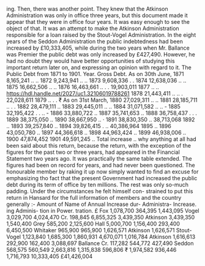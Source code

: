 ing. Then, there was another point. They knew that the Atkinson Administration was only in office three years, but this document made it appear that they were in office four years. It was easy enough to see the object of that. It was an attempt to make the Atkinson Administration responsible for a loan raised by the Stout-Vogel Administration. In the eight years of the Seddon Administration the public indebtedness had been increased by £10,333,405, while during the two years when Mr. Ballance was Premier the public debt was only increased by £427,490. However, he had no doubt they would have better opportunities of studying this important return later on, and expressing an opinion with regard to it. The Public Debt from 1871 to 1901. Year. Gross Debt. As on 30th June, 1871 8,165,241 .. .. 1872 9,243,941 .. .. 1873 9,608,336 . . 1874 12,638,036 .. .. 1875 16,662,506 .. .. 1876 16,463,661 .. . . 19,903,011 1877 .. .. https://hdl.handle.net/2027/uc1.32106019788261 1878 21,443,411 .. .. . 22,028,611 1879 .. . . ₹ As on 31st March, 1880 27,029,311 .. .. 1881 28,185,711 .. . . 1882 28,479,111 .. 1883 29,445,011 .. .. 1884 31,071,582 .. .. - 1885 32,195,422 . . .. - 1886 33,880,722 .. 1887 35,741,653 .. 1888 36,758,437 . . . 1889 38,375,050 .. 1890 38,667,950 .. · 1891 38,830,350 .. 38,713,068 1892 .. 1893 39,257,840 .. 1894 39,826,415 . .. 40,386,964 1895 .. 1896 43,050,780 .. 1897 44,366,618 .. 1898 44,963,424 .. 1899 46,938,006 .. 1900 47,874,452 1901 49,591,245 .. Total increase .. why anything at all had been said about this return, because the return, with the exception of the figures for the past two or three years, had appeared in the Financial Statement two years ago. It was practically the same table extended. The figures had been on record for years, and had never been questioned. The honourable member by raking it up now simply wanted to find an excuse for emphasizing tho fact that the present Government had increased the public debt during its term of office by ten millions. The rest was only so-much padding. Under the circumstances he felt himself con- strained to put this return in Hansard for the full information of members and the country generally :- Amount of Name of Annual Increase dur- Administra- Increase. ing Adminis- tion in Power. tration. £ Fox 1,078,700 364,395 1,443,095 Vogel 3,029,700 4,024,470 Cr. 198,845 6,855,325 3,439,350 Atkinson 3,439,350 1,540,400 Grey 585,200 2,125,600 Hall 5,000,700 1,156,400 293,400 6,450,500 Whitaker 965,900 965,900 1,626,571 Atkinson 1,626,571 Stout-Vogel 1,123,840 1,685,300 1,860,931 4,670,071 1,016,784 Atkinson 1,616,613 292,900 162,400 3,088,697 Ballance Cr. 117,282 544,772 427,490 Seddon 568,575 560,549 2,663,816 1,315,838 596,806 ₹ 1,974,582 936,446 1,716,793 10,333,405 £41,426,004 